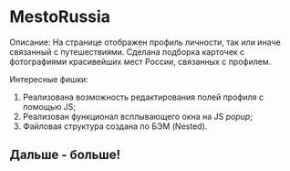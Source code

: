 # MestoRussia
Описание:
На странице отображен профиль личности, так или иначе связанный с путешествиями.
Сделана подборка карточек с фотографиями красивейших мест России, связанных с профилем.

Интересные фишки:
1. Реализована возможность редактирования полей профиля с помощью JS;
2. Реализован функционал всплывающего окна на JS *popup*;
3. Файловая структура создана по БЭМ (Nested).

## Дальше - больше!
